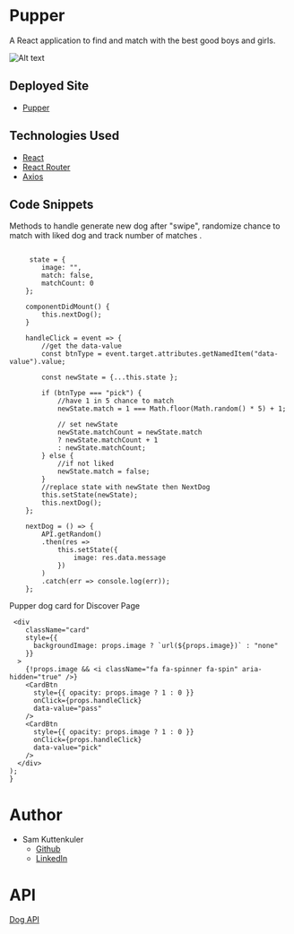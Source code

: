 # Pupper

A React application to find and match with the best good boys and girls.

![Alt text](./src/assets/images/pupper.gif?raw=true "Preview")

## Deployed Site
* [Pupper](http://salty-harbor-03873.herokuapp.com/)

## Technologies Used

* [React](https://reactjs.org/)
* [React Router](https://reacttraining.com/react-router/web/guides/quick-start)
* [Axios](https://github.com/axios/axios)

## Code Snippets

Methods to handle generate new dog after "swipe", randomize chance to match with liked dog and track number of matches .

```JSX
    
     state = {
        image: "",
        match: false,
        matchCount: 0
    };

    componentDidMount() {
        this.nextDog();
    }

    handleClick = event => {
        //get the data-value 
        const btnType = event.target.attributes.getNamedItem("data-value").value;

        const newState = {...this.state };

        if (btnType === "pick") {
            //have 1 in 5 chance to match
            newState.match = 1 === Math.floor(Math.random() * 5) + 1;

            // set newState
            newState.matchCount = newState.match
            ? newState.matchCount + 1
            : newState.matchCount;
        } else {
            //if not liked
            newState.match = false;
        }
        //replace state with newState then NextDog
        this.setState(newState);
        this.nextDog();
    };

    nextDog = () => {
        API.getRandom()
        .then(res => 
            this.setState({
                image: res.data.message
            })
        )
        .catch(err => console.log(err));
    };
  ```

Pupper dog card for Discover Page

  ```JSX
   <div
      className="card"
      style={{
        backgroundImage: props.image ? `url(${props.image})` : "none"
      }}
    >
      {!props.image && <i className="fa fa-spinner fa-spin" aria-hidden="true" />}
      <CardBtn
        style={{ opacity: props.image ? 1 : 0 }}
        onClick={props.handleClick}
        data-value="pass"
      />
      <CardBtn
        style={{ opacity: props.image ? 1 : 0 }}
        onClick={props.handleClick}
        data-value="pick"
      />
    </div>
  );
}

  ```

# Author
  * Sam Kuttenkuler
    - [Github](https://www.github.com/skuttenkuler)
    - [LinkedIn](https://www.linkedin.com/in/skdev91)

# API

[Dog API](https://dog.ceo/dog-api/)
